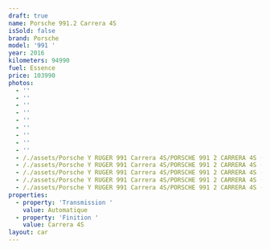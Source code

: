 ```yaml
---
draft: true
name: Porsche 991.2 Carrera 4S
isSold: false
brand: Porsche
model: '991 '
year: 2016
kilometers: 94990
fuel: Essence
price: 103990
photos:
  - ''
  - ''
  - ''
  - ''
  - ''
  - ''
  - ''
  - ''
  - ''
  - /./assets/Porsche Y RUGER 991 Carrera 4S/PORSCHE 991 2 CARRERA 4S (1).jpg
  - /./assets/Porsche Y RUGER 991 Carrera 4S/PORSCHE 991 2 CARRERA 4S (2).jpg
  - /./assets/Porsche Y RUGER 991 Carrera 4S/PORSCHE 991 2 CARRERA 4S (18).jpg
  - /./assets/Porsche Y RUGER 991 Carrera 4S/PORSCHE 991 2 CARRERA 4S (17).jpg
  - /./assets/Porsche Y RUGER 991 Carrera 4S/PORSCHE 991 2 CARRERA 4S (19).jpg
properties:
  - property: 'Transmission '
    value: Automatique
  - property: 'Finition '
    value: Carrera 4S
layout: car
---
```


